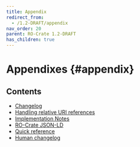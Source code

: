 ```yaml
---
title: Appendix
redirect_from:
  - /1.2-DRAFT/appendix
nav_order: 20
parent: RO-Crate 1.2-DRAFT
has_children: true
---
```

<!--
   Copyright 2019-2020 University of Technology Sydney
   Copyright 2019-2020 The University of Manchester UK 
   Copyright 2019-2020 RO-Crate contributors <https://github.com/ResearchObject/ro-crate/graphs/contributors>

   Licensed under the Apache License, Version 2.0 (the "License");
   you may not use this file except in compliance with the License.
   You may obtain a copy of the License at

       http://www.apache.org/licenses/LICENSE-2.0

   Unless required by applicable law or agreed to in writing, software
   distributed under the License is distributed on an "AS IS" BASIS,
   WITHOUT WARRANTIES OR CONDITIONS OF ANY KIND, either express or implied.
   See the License for the specific language governing permissions and
   limitations under the License.
-->

# Appendixes {#appendix}

## Contents
* [Changelog](changelog)
* [Handling relative URI references](relative-uris)
* [Implementation Notes](implementation-notes)
* [RO-Crate JSON-LD](jsonld)
* [Quick reference](quick-reference)
* [Human changelog](human-changelog)
